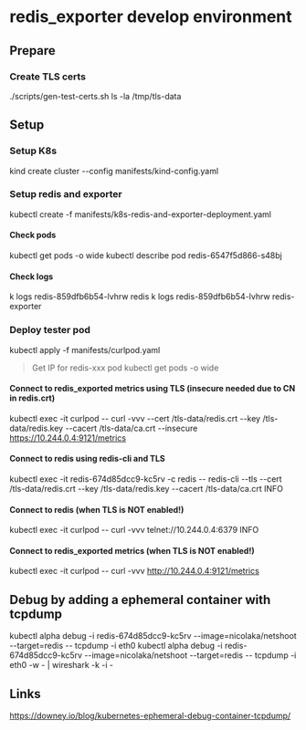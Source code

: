# redis_exporter develop environment

## Prepare

### Create TLS certs

./scripts/gen-test-certs.sh
ls -la /tmp/tls-data


## Setup

### Setup K8s
kind create cluster --config manifests/kind-config.yaml

### Setup redis and exporter
kubectl create -f manifests/k8s-redis-and-exporter-deployment.yaml

#### Check pods
kubectl get pods -o wide
kubectl describe pod redis-6547f5d866-s48bj

#### Check logs
k logs redis-859dfb6b54-lvhrw redis
k logs redis-859dfb6b54-lvhrw redis-exporter


### Deploy tester pod
kubectl apply -f manifests/curlpod.yaml

> Get IP for redis-xxx pod
kubectl get pods -o wide


#### Connect to redis_exported metrics using TLS (insecure needed due to CN in redis.crt)
kubectl exec -it curlpod -- curl -vvv --cert /tls-data/redis.crt --key /tls-data/redis.key --cacert /tls-data/ca.crt --insecure https://10.244.0.4:9121/metrics

#### Connect to redis using redis-cli and TLS
kubectl exec -it redis-674d85dcc9-kc5rv -c redis -- redis-cli --tls --cert /tls-data/redis.crt --key /tls-data/redis.key --cacert /tls-data/ca.crt INFO

#### Connect to redis (when TLS is NOT enabled!)
kubectl exec -it curlpod -- curl -vvv telnet://10.244.0.4:6379
INFO

#### Connect to redis_exported metrics (when TLS is NOT enabled!)
kubectl exec -it curlpod -- curl -vvv http://10.244.0.4:9121/metrics


## Debug by adding a ephemeral container with tcpdump
kubectl alpha debug -i redis-674d85dcc9-kc5rv --image=nicolaka/netshoot --target=redis -- tcpdump -i eth0
kubectl alpha debug -i redis-674d85dcc9-kc5rv --image=nicolaka/netshoot --target=redis -- tcpdump -i eth0 -w - | wireshark -k -i -

## Links
https://downey.io/blog/kubernetes-ephemeral-debug-container-tcpdump/
